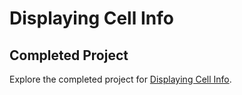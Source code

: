 # Displaying Cell Info

## Completed Project

Explore the completed project for [Displaying Cell Info](https://developer.apple.com/tutorials/app-dev-training/displaying-cell-info).